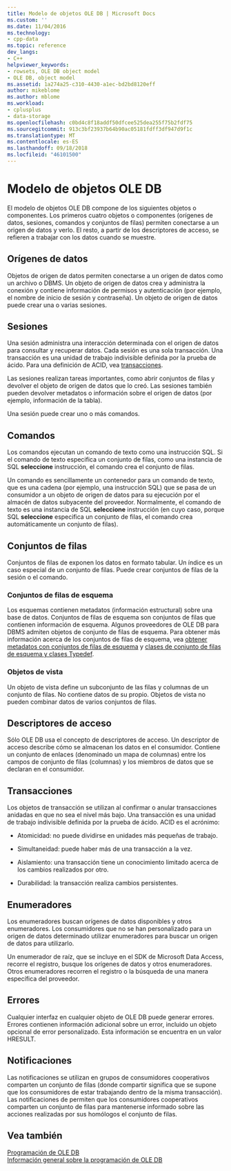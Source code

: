 ```yaml
---
title: Modelo de objetos OLE DB | Microsoft Docs
ms.custom: ''
ms.date: 11/04/2016
ms.technology:
- cpp-data
ms.topic: reference
dev_langs:
- C++
helpviewer_keywords:
- rowsets, OLE DB object model
- OLE DB, object model
ms.assetid: 1a274a25-c310-4430-a1ec-bd2bd8120eff
author: mikeblome
ms.author: mblome
ms.workload:
- cplusplus
- data-storage
ms.openlocfilehash: c0bd4c8f18addf50dfcee525dea255f75b2fdf75
ms.sourcegitcommit: 913c3bf23937b64b90ac05181fdff3df947d9f1c
ms.translationtype: MT
ms.contentlocale: es-ES
ms.lasthandoff: 09/18/2018
ms.locfileid: "46101500"
---
```

# <a name="ole-db-object-model"></a>Modelo de objetos OLE DB

El modelo de objetos OLE DB compone de los siguientes objetos o componentes. Los primeros cuatro objetos o componentes (orígenes de datos, sesiones, comandos y conjuntos de filas) permiten conectarse a un origen de datos y verlo. El resto, a partir de los descriptores de acceso, se refieren a trabajar con los datos cuando se muestre.  
  
## <a name="data-sources"></a>Orígenes de datos  

Objetos de origen de datos permiten conectarse a un origen de datos como un archivo o DBMS. Un objeto de origen de datos crea y administra la conexión y contiene información de permisos y autenticación (por ejemplo, el nombre de inicio de sesión y contraseña). Un objeto de origen de datos puede crear una o varias sesiones.  
  
## <a name="sessions"></a>Sesiones  

Una sesión administra una interacción determinada con el origen de datos para consultar y recuperar datos. Cada sesión es una sola transacción. Una transacción es una unidad de trabajo indivisible definida por la prueba de ácido. Para una definición de ACID, vea [transacciones](#vcconoledbcomponents_transactions).  
  
Las sesiones realizan tareas importantes, como abrir conjuntos de filas y devolver el objeto de origen de datos que lo creó. Las sesiones también pueden devolver metadatos o información sobre el origen de datos (por ejemplo, información de la tabla).  
  
Una sesión puede crear uno o más comandos.  
  
## <a name="commands"></a>Comandos  

Los comandos ejecutan un comando de texto como una instrucción SQL. Si el comando de texto especifica un conjunto de filas, como una instancia de SQL **seleccione** instrucción, el comando crea el conjunto de filas.  
  
Un comando es sencillamente un contenedor para un comando de texto, que es una cadena (por ejemplo, una instrucción SQL) que se pasa de un consumidor a un objeto de origen de datos para su ejecución por el almacén de datos subyacente del proveedor. Normalmente, el comando de texto es una instancia de SQL **seleccione** instrucción (en cuyo caso, porque SQL **seleccione** especifica un conjunto de filas, el comando crea automáticamente un conjunto de filas).  
  
## <a name="rowsets"></a>Conjuntos de filas  

Conjuntos de filas de exponen los datos en formato tabular. Un índice es un caso especial de un conjunto de filas. Puede crear conjuntos de filas de la sesión o el comando.  
  
### <a name="schema-rowsets"></a>Conjuntos de filas de esquema  

Los esquemas contienen metadatos (información estructural) sobre una base de datos. Conjuntos de filas de esquema son conjuntos de filas que contienen información de esquema. Algunos proveedores de OLE DB para DBMS admiten objetos de conjunto de filas de esquema. Para obtener más información acerca de los conjuntos de filas de esquema, vea [obtener metadatos con conjuntos de filas de esquema](../../data/oledb/obtaining-metadata-with-schema-rowsets.md) y [clases de conjunto de filas de esquema y clases Typedef](../../data/oledb/schema-rowset-classes-and-typedef-classes.md).  
  
### <a name="view-objects"></a>Objetos de vista  

Un objeto de vista define un subconjunto de las filas y columnas de un conjunto de filas. No contiene datos de su propio. Objetos de vista no pueden combinar datos de varios conjuntos de filas.  
  
## <a name="accessors"></a>Descriptores de acceso  

Sólo OLE DB usa el concepto de descriptores de acceso. Un descriptor de acceso describe cómo se almacenan los datos en el consumidor. Contiene un conjunto de enlaces (denominado un mapa de columnas) entre los campos de conjunto de filas (columnas) y los miembros de datos que se declaran en el consumidor.  
  
##  <a name="vcconoledbcomponents_transactions"></a> Transacciones  

Los objetos de transacción se utilizan al confirmar o anular transacciones anidadas en que no sea el nivel más bajo. Una transacción es una unidad de trabajo indivisible definida por la prueba de ácido. ACID es el acrónimo:  
  
- Atomicidad: no puede dividirse en unidades más pequeñas de trabajo.  
  
- Simultaneidad: puede haber más de una transacción a la vez.  
  
- Aislamiento: una transacción tiene un conocimiento limitado acerca de los cambios realizados por otro.  
  
- Durabilidad: la transacción realiza cambios persistentes.  
  
## <a name="enumerators"></a>Enumeradores  

Los enumeradores buscan orígenes de datos disponibles y otros enumeradores. Los consumidores que no se han personalizado para un origen de datos determinado utilizar enumeradores para buscar un origen de datos para utilizarlo.  
  
Un enumerador de raíz, que se incluye en el SDK de Microsoft Data Access, recorre el registro, busque los orígenes de datos y otros enumeradores. Otros enumeradores recorren el registro o la búsqueda de una manera específica del proveedor.  
  
## <a name="errors"></a>Errores  

Cualquier interfaz en cualquier objeto de OLE DB puede generar errores. Errores contienen información adicional sobre un error, incluido un objeto opcional de error personalizado. Esta información se encuentra en un valor HRESULT.  
  
## <a name="notifications"></a>Notificaciones  

Las notificaciones se utilizan en grupos de consumidores cooperativos comparten un conjunto de filas (donde compartir significa que se supone que los consumidores de estar trabajando dentro de la misma transacción). Las notificaciones de permiten que los consumidores cooperativos comparten un conjunto de filas para mantenerse informado sobre las acciones realizadas por sus homólogos el conjunto de filas.  
  
## <a name="see-also"></a>Vea también  

[Programación de OLE DB](../../data/oledb/ole-db-programming.md)<br/>
[Información general sobre la programación de OLE DB](../../data/oledb/ole-db-programming-overview.md)